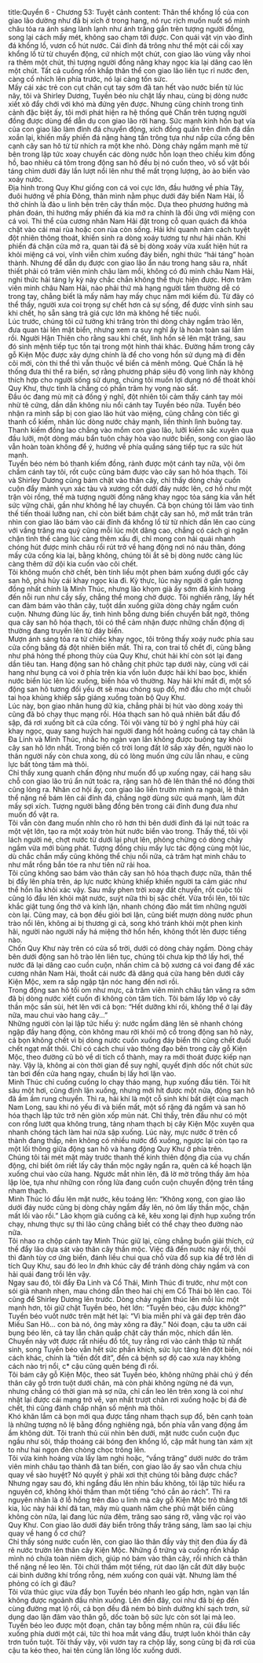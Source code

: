 title:Quyển 6 - Chương 53: Tuyệt cảnh
content:
Thân thể khổng lồ của con giao lão dường như đã bị xích ở trong hang, nó rục rịch muốn nuốt số minh châu tỏa ra ánh sáng lành lạnh như ánh trăng gắn trên tượng người đồng, song lại cách mấy mét, không sao chạm tới được. Con quái vật vịn vào đỉnh đá khổng lồ, vươn cổ hút nước. Cái đỉnh đá trông như thể một cái cối xay khổng lồ từ từ chuyển động, cứ nhích một chút, con giao lão vùng vẫy nhoi ra thêm một chút, thì tượng người đồng nâng khay ngọc kia lại dâng cao lên một chút. Tất cả cuống rốn khắp thân thể con giao lão liên tục rỉ nước đen, càng cố nhích lên phía trước, nó lại càng tốn sức.<br>Mấy cái xác trẻ con cụt chân cụt tay sớm đã tan hết vào nước biển từ lúc nãy, tôi và Shirley Dương, Tuyền béo níu chặt lấy nhau, cùng bị dòng nước xiết xô đẩy chới với khó mà đứng yên được. Nhưng cũng chính trong tình cảnh đặc biệt ấy, tôi mới phát hiện ra hệ thống quẻ Chấn trên tượng người đồng được dùng để dẫn dụ con giao lão rời hang. Sức mạnh kinh hồn bạt vía của con giao lão làm đỉnh đá chuyển động, xích đồng quấn trên đỉnh đá dần xoắn lại, khiến mấy phiến đá nặng hàng tấn trông tựa như nắp cửa cống bên cạnh cây san hô từ từ nhích ra một khe nhỏ. Dòng chảy ngầm mạnh mẽ từ bên trong lập tức xoay chuyển các dòng nước hỗn loạn theo chiều kim đồng hồ, bao nhiêu cá tôm trong động san hô đều bị nó cuốn theo, vô số vật bồi táng chìm dưới đáy lần lượt nổi lên như thể mất trọng lượng, ào ào biến vào xoáy nước.<br>Địa hình trong Quy Khư giống con cá voi cực lớn, đầu hướng về phía Tây, đuôi hướng về phía Đông, thân mình nằm phục dưới đáy biển Nam Hải, lỗ thở chính là đảo u linh bên trên cây thần mộc. Dựa theo phương hướng mà phán đoán, thì hướng mấy phiến đá kia mở ra chính là đối ứng với miệng con cá voi. Thi thể của cương nhân Nam Hải đặt trong cỗ quan quách đá khóa chặt vào cái mai rùa hoặc con rùa còn sống. Hải khí quanh năm cách tuyệt đột nhiên thông thoát, khiến sinh ra dòng xoáy tương tự như hải nhãn. Khi phiến đá chặn cửa mở ra, quan tài đá sẽ bị dòng xoáy vừa xuất hiện hút ra khỏi miệng cá voi, vĩnh viễn chìm xuống đáy biển, nghi thức “hải táng” hoàn thành. Nhưng để dẫn dụ được con giao lão ẩn náu trong hang sâu ra, nhất thiết phải có trăm viên minh châu làm mồi, không có đủ minh châu Nam Hải, nghi thức hải táng ly kỳ này chắc chắn không thể thực hiện được. Hơn trăm viên minh châu Nam Hải, nào phải thứ mà hạng người tầm thường dễ có trong tay, chẳng biết là mấy năm hay mấy chục năm mới kiếm đủ. Từ đây có thể thấy, người xưa coi trọng sự chết hơn cả sự sống, để được vĩnh sinh sau khi chết, họ sẵn sàng trả giá cực lớn mà không hề tiếc nuối.<br>Lúc trước, chúng tôi cứ tưởng khi trăng tròn thì dòng chảy ngầm trào lên, đưa quan tài lên mặt biển, nhưng xem ra suy nghĩ ấy là hoàn toàn sai lầm rồi. Người Hận Thiên cho rằng sau khi chết, linh hồn sẽ lên mặt trăng, sau đó sinh mệnh tiếp tục tồn tại trong một hình thái khác. Đường hầm trong cây gỗ Kiện Mộc được xây dựng chính là để cho vong hồn sử dụng mà đi đến cõi mới, còn thi thể thì vẫn thuộc về biển cả mênh mông. Quẻ Chấn là hệ thống đưa thi thể ra biển, sợ rằng phương pháp siêu độ vong linh này không thích hợp cho người sống sử dụng, chúng tôi muốn lợi dụng nó để thoát khỏi Quy Khư, thực tình là chẳng có phần trăm hy vọng nào sất.<br>Đầu óc đang mù mịt cả đống ý nghĩ, đột nhiên tôi cảm thấy cánh tay mỏi nhừ tê cứng, dần dần không níu nổi cánh tay Tuyền béo nữa. Tuyền béo nhận ra mình sắp bị con giao lão hút vào miệng, cũng chẳng còn tiếc gì thanh cổ kiếm, nhân lúc dòng nước chảy mạnh, liền thình lình buông tay. Thanh kiếm đồng lao chẳng vào mồm con giao lão, lưỡi kiếm sắc xuyên qua đầu lưỡi, một dòng máu bẩn tuôn chảy hòa vào nước biển, song con giao lão vẫn hoàn toàn không để ý, hướng về phía quầng sáng tiếp tục ra sức hút mạnh.<br>Tuyền béo ném bỏ thanh kiếm đồng, rảnh được một cánh tay nữa, vội ôm chầm cánh tay tôi, rốt cuộc cũng bám được vào cây san hô hóa thạch. Tôi và Shirley Dương cũng bám chặt vào thân cây, chỉ thấy dòng chảy cuồn cuộn đẩy mảnh vụn xác tàu và xương cốt dưới đáy nước lên, cơ hồ như một trận vòi rồng, thế mà tượng người đồng nâng khay ngọc tỏa sáng kia vẫn hết sức vững chãi, gần như không hề lay chuyển. Cả bọn chúng tôi lâm vào tình thế tiến thoái lưỡng nan, chỉ còn biết bám chặt cây san hô, mở mắt trân trân nhìn con giao lão bám vào cái đỉnh đá khổng lồ từ từ nhích dần lên cao cùng với vầng trăng ma quỷ cũng mỗi lúc một dâng cao, chẳng có cách gì ngăn chặn tình thế càng lúc càng thêm xấu đi, chỉ mong con hải quái nhanh chóng hút được minh châu rồi rút trở về hang động nơi nó náu thân, đóng mấy cửa cống kia lại, bằng không, chúng tôi ắt sẽ bị dòng nước càng lúc càng thêm dữ dội kia cuốn vào cõi chết.<br>Tôi không muốn chờ chết, bèn tính liều một phen bám xuống dưới gốc cây san hô, phá hủy cái khay ngọc kia đi. Kỳ thực, lúc này người ở gần tượng đồng nhất chính là Minh Thúc, nhưng lão khọm già ấy sớm đã kinh hoảng đến nỗi run như cầy sấy, chẳng thể mong chờ được. Tôi nghiến răng, lấy hết can đảm bám vào thân cây, tuột dần xuống giữa dòng chảy ngầm cuồn cuộn. Nhưng đúng lúc ấy, tình hình bỗng dưng biến chuyển bất ngờ, thông qua cây san hô hóa thạch, tôi có thể cảm nhận được những chấn động dị thường đang truyền lên từ đáy biển.<br>Mượn ánh sáng tỏa ra từ chiếc khay ngọc, tôi trông thấy xoáy nuớc phía sau cửa cống bằng đá đột nhiên biến mất. Thì ra, con trai tổ chết đi, cũng bằng như phá hỏng thế phong thủy của Quy Khư, chút hải khí còn sót lại đang dần tiêu tan. Hang động san hô chằng chịt phức tạp dưới này, cùng với cái hang như bụng cá voi ở phía trên kia vốn luôn được hải khí bao bọc, khiến nước biển lúc lên lúc xuống, biến hóa vô thường. Nay hải khí mất đi, một số động san hô tương đối yếu ớt sẽ mau chóng sụp đổ, mở đầu cho một chuỗi tai họa khủng khiếp sắp giáng xuống toàn bộ Quy Khư.<br>Lúc này, bọn giao nhân hung dữ kia, chẳng phải bị hút vào dòng xoáy thì cũng đã bỏ chạy thục mạng rồi. Hóa thạch san hô quả nhiên bắt đầu đổ sập, đá rơi xuống bít cả cửa cống. Tôi vội vàng từ bỏ ý nghĩ phá hủy cái khay ngọc, quay sang huých hai người đang hốt hoảng cuống cả tay chân là Đa Linh và Minh Thúc, nhắc họ ngàn vạn lần không được buông tay khỏi cây san hô lớn nhất. Trong biến cố trời long đất lở sắp xảy đến, người nào lo thân người nấy còn chưa xong, dù có lòng muốn ứng cứu lẫn nhau, e cũng lực bất tòng tâm mà thôi.<br>Chỉ thấy xung quanh chấn động như muốn đổ ụp xuống ngay, cái hang sâu chỗ con giao lão trú ẩn nứt toác ra, rặng san hô đè lên thân thể nó đồng thời cũng lỏng ra. Nhân cơ hội ấy, con giao lão liền trườn mình ra ngoài, lê thân thể nặng nề bám lên cái đỉnh đá, chẳng ngờ dùng sức quá mạnh, làm đứt mấy sợi xích. Tượng người bằng đồng bên trong cái đỉnh đung đưa như muốn đổ vật ra.<br>Tôi vẫn còn đang muốn nhln cho rõ hơn thì bên dưới đỉnh đá lại nứt toác ra một vệt lớn, tạo ra một xoáy tròn hút nước biển vào trong. Thấy thế, tôi vội lách người né, chợt nước từ dưới lại phụt lên, phỏng chừng có dòng chảy ngầm vừa mới bùng phát. Tượng đồng chịu mấy lực tác động cùng một lúc, dù chắc chắn mấy cũng không thể chịu nổi nữa, cả trăm hạt minh châu to như mắt rồng bắn tóe ra như tiên nữ rải hoa.<br>Tôi cũng không sao bám vào thân cây san hô hóa thạch được nữa, thân thể bị đẩy lên phía trên, áp lực nước khủng khiếp khiến người ta cảm giác như thể hồn lìa khỏi xác vậy. Sau mấy phen trời xoay đất chuyển, rốt cuộc tôi cũng ló đầu lên khỏi mặt nước, suýt nữa thì bị sặc chết. Vừa trồi lên, tôi tức khắc giật tung ống thở và kính lặn, nhanh chóng đảo mắt tìm những người còn lại. Cũng may, cả bọn đều giỏi bơi lặn, cũng biết mượn dòng nước phun trào nổi lên, không ai bị thương gì cả, song khó tránh khỏi một phen kinh hãi, người nào người nấy há miệng thở hổn hển, không thốt lên được tiếng nào.<br>Chốn Quy Khư này trên có cửa sổ trời, dưới có dòng chảy ngầm. Dòng chảy bên dưới động san hô trào lên liên tục, chúng tôi chưa kịp thở lấy hơi, thế nước đã lại dâng cao cuồn cuộn, nhấn chìm cả bộ xương cá voi đang để xác cương nhân Nam Hải, thoắt cái nước đã dâng quá cửa hang bên dưới cây Kiện Mộc, xem ra sắp ngập tận nóc hang đến nơi rồi.<br>Trong động san hô tối om như mực, cả trăm viên minh châu tản văng ra sớm đã bị dòng nước xiết cuốn đi không còn tăm tích. Tôi bám lấy lớp vỏ cây thần mộc sần sùi, hét lên với cả bọn: “Hết dưỡng khí rồi, không thể ở lại đây nữa, mau chui vào hang cây...”<br>Những người còn lại lập tức hiểu ý: nước ngầm dâng lên sẽ nhanh chóng ngập đầy hang động, còn không mau rời khỏi mộ cổ trong động san hô này, cả bọn không chết vì bị dòng nước cuốn xuống đáy biển thì cũng chết đuối chết ngạt mất thôi. Chỉ có cách chui vào thông đạo bên trong cây gỗ Kiện Mộc, theo đường cũ bò về di tích cổ thành, may ra mới thoát được kiếp nạn này. Vậy là, không ai còn thời gian để suy nghĩ, quyết định dốc nốt chút sức tàn bơi đến cửa hang ngay, chuẩn bị lấy hơi lặn vào.<br>Minh Thúc chỉ cuống cuồng lo chạy tháo mạng, hụp xuống đầu tiên. Tôi hít sâu một hơi, cũng định lặn xuống, nhưng mới hít được một nửa, động san hô đã ầm ầm rung chuyển. Thì ra, hải khí là một cỗ sinh khí bất diệt của mạch Nam Long, sau khi nó yếu đi và biến mất, một số rặng đá ngầm và san hô hóa thạch lập tức trở nên giòn xốp mủn nát. Chỉ thấy, trên đầu như có một con rồng lướt qua không trung, tảng nham thạch bị cây Kiện Mộc xuyên qua nhanh chóng tách làm hai nửa sập xuống. Lúc này, mực nước ở trên cổ thành đang thấp, nên không có nhiều nước đổ xuống, ngược lại còn tạo ra một lối thông giữa động san hô và hang động Quy Khư ở phía trên.<br>Chúng tôi tái mét mặt mày trước thanh thế kinh thiên động địa của vụ chấn động, chỉ biết ôm riết lấy cây thần mộc ngây ngẩn ra, quên cả kế hoạch lặn xuống chui vào cửa hang. Ngước mắt nhìn lên, đã lờ mờ trông thấy âm hỏa lập lòe, tựa như những con rồng lửa đang cuồn cuộn chuyển động trên tầng nham thạch. <br>Minh Thúc ló đầu lên mặt nước, kêu toáng lên: “Không xong, con giao lão dưới đáy nước cũng bị dòng chảy ngầm đẩy lên, nó ôm lấy thần mộc, chặn mất lối vào rồi.” Lão khọm già cuống cà kê, kêu xong lại định hụp xuống trốn chạy, nhưng thực sự thì lão cũng chẳng biết có thể chạy theo đường nào nữa.<br>Tôi nhao ra chộp cánh tay Minh Thúc giữ lại, cũng chẳng buồn giải thích, cứ thế đẩy lão dựa sát vào thân cây thần mộc. Việc đã đến nước này rồi, thôi thì đành tùy cơ ứng biến, đánh liều chui qua chỗ vừa đổ sụp kia để trở lên di tích Quy Khư, sau đó leo l*n đ*nh khúc cây để tránh dòng chảy ngầm và con hải quái đang trồi lên vậy.<br>Ngay sau đó, tôi đẩy Đa Linh và Cổ Thái, Minh Thúc đi trước, như một con sói già nhanh nhẹn, mau chóng dẫn theo hai chị em Cổ Thái bò lên cao. Tôi cũng để Shirley Dương lên trước. Dòng chảy ngầm thúc lên mỗi lúc một mạnh hơn, tôi giữ chặt Tuyền béo, hét lớn: “Tuyền béo, cậu được không?”<br>Tuyền béo vuốt nước trên mặt hét lại: “Vì bia miễn phí và gái đẹp trên đảo Miếu San Hô... con bà nó, ông mày xông ra đây.” Nói đoạn, cậu ta ưỡn cái bụng béo lên, cả tay lẫn chân quắp chặt cây thần mộc, nhích dần lên. Chuyến này vớt được rất nhiều đồ tốt, tuy rằng rơi vào cảnh thập tử nhất sinh, song Tuyền béo vẫn hết sức phấn khích, sức lực tăng lên đột biến, nói cách khác, chính là “tiền đốt đít”, đến cả bệnh sợ độ cao xưa nay không cách nào trị nổi, c* cậu cũng quên béng đi rồi.<br>Tôi bám cây gỗ Kiện Mộc, theo sát Tuyền béo, không những phải chú ý đến thân cây gỗ trơn tuột dưới chân, mà còn phải không ngừng né đá vụn, nhưng chẳng có thời gian mà sợ nữa, chỉ cần leo lên trên xong là coi như nhặt lại được cái mạng trở về, vạn nhất trượt chân rơi xuống hoặc bị đá đè chết, thì cũng đành chấp nhận số mệnh mà thôi.<br>Khó khăn lắm cả bọn mới qua được tầng nham thạch sụp đổ, bên cạnh toàn là những tượng nô lệ bằng đồng nghiêng ngả, bốn phía vẫn vang động ầm ầm không dứt. Tôi tranh thủ cúi nhìn bên dưới, mặt nước cuồn cuộn đục ngầu như sôi, thấp thoáng cái bóng đen khổng lồ, cặp mắt hung tàn xám xịt to như hai ngọn đèn chòng chọc trông lên.<br>Tôi vừa kinh hoảng vừa lấy làm nghi hoặc, “vầng trăng” dưới nước do trăm viên minh châu tạo thành đã tan biến, con giao lão ấy sao vẫn chưa chịu quay về sào huyệt? Nó quyết ý phải xơi thịt chúng tôi bằng được chắc? Nhưng ngay sau đó, khi ngẩng đầu lên nhìn bầu không, tôi lập tức hiểu ra nguyên cớ, không khỏi thầm than một tiếng “chó cắn áo rách”. Thì ra nguyên nhân là ở lỗ hổng trên đảo u linh mà cây gỗ Kiện Mộc trỏ thẳng tới kia, lúc này hải khí đã tan, mây mù quanh năm che phủ mặt biển cũng không còn nữa, lại đang lúc nửa đêm, trăng sao sáng rỡ, vằng vặc rọi vào Quy Khư. Con giao lão dưới đáy biển trông thấy trăng sáng, làm sao lại chịu quay về hang ổ cơ chứ?<br>Chỉ thấy sóng nước cuốn lên, con giao lão thân đầy vảy thịt đen đúa ấy đã rẽ nước trườn lên thân cây Kiện Mộc. Những ổ trứng và cuống rốn khắp mình nó chứa toàn niêm dịch, giúp nó bám vào thân cây, rồi nhích cả thân thể nặng nề leo lên. Tôi chửi thầm một tiếng, rút dao lặn cắt đứt dây buộc cái bình dưỡng khí trống rỗng, ném xuống con quái vật. Nhưng làm thế phỏng có ích gì đâu?<br>Tôi vừa thúc giục vừa đẩy bọn Tuyền béo nhanh leo gấp hơn, ngàn vạn lần không được ngoảnh đầu nhìn xuống. Lên đến đây, coi như đã bị ép đến cùng đường mạt lộ rồi, cả bọn đều đã ném bỏ bình dưỡng khí sạch trơn, sử dụng dao lặn đâm vào thân gỗ, dốc toàn bộ sức lực còn sót lại mà leo. Tuyền béo leo được một đoạn, chân tay bỗng mềm nhũn ra, cúi đầu liếc xuống phía dưới một cái, tức thì hoa mắt váng đầu, trượt luôn khỏi thân cây trơn tuồn tuột. Tôi thấy vậy, vội vươn tay ra chộp lấy, song cũng bị đà rơi của cậu ta kéo theo, hai tên cùng lăn lông lốc xuống dưới.